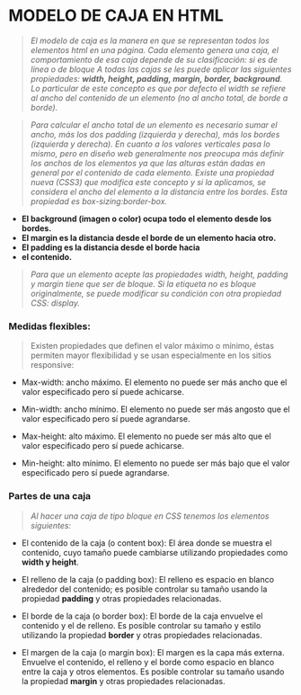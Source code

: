 
# **MODELO DE CAJA EN HTML**

> *El modelo de caja es la manera en que se representan todos los elementos html en una página. Cada elemento genera una caja, el comportamiento de esa caja depende de su clasificación: si es de línea o de bloque
> A todas las cajas se les puede aplicar las siguientes propiedades: 
> **width, height, padding, margin, border, background**. 
> Lo particular de este concepto es que por defecto el width se refiere al ancho del contenido de un elemento (no al ancho total, de borde a borde).*

>*Para calcular el ancho total de un elemento es necesario sumar el ancho, más los dos padding (izquierda y derecha), más los bordes  (izquierda y derecha). En cuanto a los valores verticales pasa lo mismo, pero en diseño web generalmente nos preocupa más definir los anchos de los elementos ya que las alturas están dadas en general por el contenido de cada elemento.
>Existe una propiedad nueva (CSS3) que modifica este concepto y si la aplicamos, se considera el ancho del elemento a la distancia entre los bordes. Esta propiedad es box-sizing:border-box.*

+ **El background (imagen o color) ocupa todo el elemento desde los bordes.**
+ **El margin es la distancia desde el borde de un elemento hacia otro.**
+ **El padding es la distancia desde el borde hacia**   
+  **el contenido.**

>*Para que un elemento acepte las propiedades width, height, padding y margin tiene que ser de bloque. Si la etiqueta no es bloque originalmente, se puede modificar su condición con otra propiedad CSS: display.*

### **Medidas flexibles:**
> Existen propiedades que definen el valor máximo o mínimo, éstas permiten mayor flexibilidad y se usan especialmente en los sitios responsive:

+ Max-width: ancho máximo. El elemento no puede ser más ancho que el valor especificado pero sí puede achicarse.

+ Min-width: ancho mínimo.  El elemento no puede ser más angosto que el valor especificado pero sí puede agrandarse.

+ Max-height: alto máximo. El elemento no puede ser más alto que el valor especificado pero sí puede achicarse.

+ Min-height: alto mínimo. El elemento no puede ser más bajo que el valor especificado pero sí puede agrandarse.

### **Partes de una caja**  

>*Al hacer una caja de tipo bloque en CSS tenemos los elementos siguientes:*

+ El contenido de la caja (o content box): El área donde se muestra el contenido, cuyo tamaño puede cambiarse utilizando propiedades como **width y height**. 
  
+ El relleno de la caja (o padding box): El relleno es espacio en blanco alrededor del contenido; es posible controlar su tamaño usando la propiedad **padding** y otras propiedades relacionadas.  
  
+ El borde de la caja (o border box): El borde de la caja envuelve el contenido y el de relleno. Es posible controlar su tamaño y estilo utilizando la propiedad **border** y otras propiedades relacionadas.  

+ El margen de la caja (o margin box): El margen es la capa más externa. Envuelve el contenido, el relleno y el borde como espacio en blanco entre la caja y otros elementos. Es posible controlar su tamaño usando la propiedad **margin** y otras propiedades relacionadas.